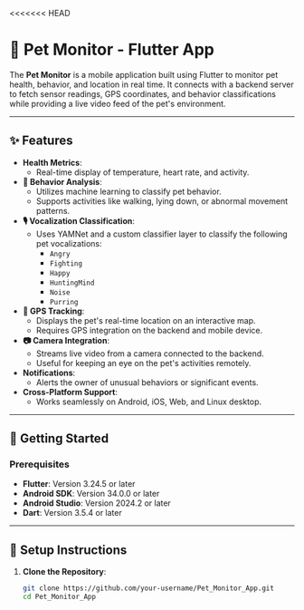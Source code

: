<<<<<<< HEAD
# 🐾 Pet Monitor - Flutter App

The **Pet Monitor** is a mobile application built using Flutter to monitor pet health, behavior, and location in real time. It connects with a backend server to fetch sensor readings, GPS coordinates, and behavior classifications while providing a live video feed of the pet's environment.

---

## ✨ Features

- **Health Metrics**:
  - Real-time display of temperature, heart rate, and activity.
- **🤖 Behavior Analysis**:
  - Utilizes machine learning to classify pet behavior.
  - Supports activities like walking, lying down, or abnormal movement patterns.
- **🎙️ Vocalization Classification**:
  - Uses YAMNet and a custom classifier layer to classify the following pet vocalizations:
    - `Angry`
    - `Fighting`
    - `Happy`
    - `HuntingMind`
    - `Noise`
    - `Purring`
- **📍 GPS Tracking**:
  - Displays the pet's real-time location on an interactive map.
  - Requires GPS integration on the backend and mobile device.
- **📷 Camera Integration**:
  - Streams live video from a camera connected to the backend.
  - Useful for keeping an eye on the pet's activities remotely.
- **Notifications**:
  - Alerts the owner of unusual behaviors or significant events.
- **Cross-Platform Support**:
  - Works seamlessly on Android, iOS, Web, and Linux desktop.

---

## 🚀 Getting Started

### Prerequisites

- **Flutter**: Version 3.24.5 or later
- **Android SDK**: Version 34.0.0 or later
- **Android Studio**: Version 2024.2 or later
- **Dart**: Version 3.5.4 or later

---

## 🔧 Setup Instructions

1. **Clone the Repository**:
   ```bash
   git clone https://github.com/your-username/Pet_Monitor_App.git
   cd Pet_Monitor_App


